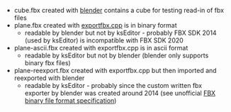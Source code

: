 - cube.fbx created with [blender](https://www.blender.org) contains a cube for testing read-in of fbx files
- plane.fbx created with [exportfbx.cpp](../../experiments/fbx-export/exportfbx.cpp) is in binary format
  - readable by blender but not by ksEditor - probably FBX SDK 2014 (used by ksEditor) is incompatible with FBX SDK 2020
- plane-ascii.fbx created with exportfbx.cpp is in ascii format
  - readable by ksEditor but not by blender (blender only supports binary fbx files)
- plane-reexport.fbx created with exportfbx.cpp but then imported and reexported with blender
  - readable by ksEditor - probably since the custom written fbx exporter by blender was created around 2014 (see unofficial [FBX binary file format specification](https://code.blender.org/2013/08/fbx-binary-file-format-specification/))
